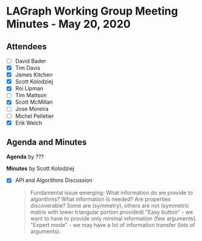 # LAGraph Working Group Meeting Minutes - May 20, 2020

## Attendees
- [ ] David Bader
- [X] Tim Davis
- [X] James Kitchen
- [X] Scott Kolodziej
- [X] Roi Lipman
- [ ] Tim Mattson
- [X] Scott McMillan
- [ ] Jose Moreira
- [ ] Michel Pelletier
- [X] Erik Welch

## Agenda and Minutes

**Agenda** by ???

**Minutes** by Scott Kolodziej

- [X] API and Algorithms Discussion
    > Fundamental issue emerging: What information do we provide to algorithms? What information is needed?
    > Are properties discoverable? Some are (symmetry), others are not (symmetric matrix with lower triangular portion provided)
    > "Easy button" - we want to have to provide only minimal information (few arguments). "Expert mode" - we may have a lot of information transfer (lots of arguments).

